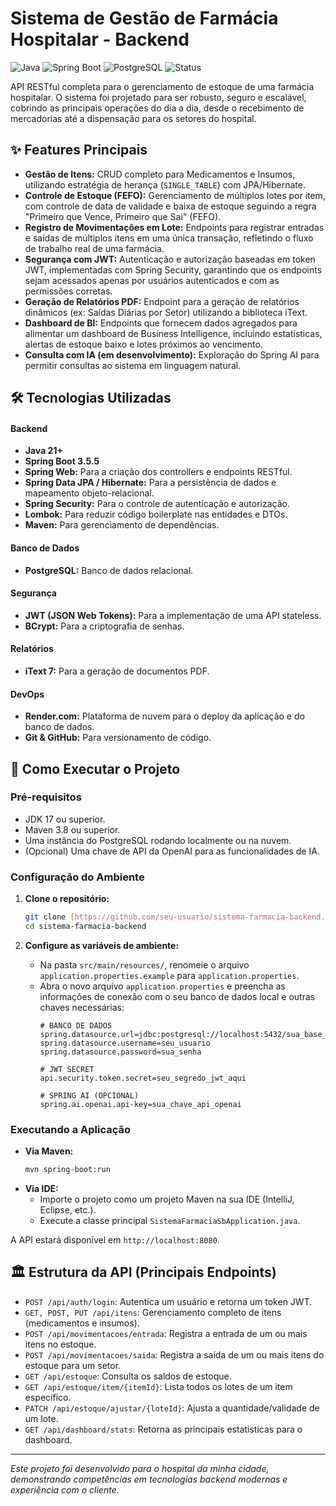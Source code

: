 #  Sistema de Gestão de Farmácia Hospitalar - Backend

![Java](https://img.shields.io/badge/Java-21%2B-ED8B00?style=for-the-badge&logo=openjdk&logoColor=white)
![Spring Boot](https://img.shields.io/badge/Spring_Boot-3.5.5-6DB33F?style=for-the-badge&logo=spring&logoColor=white)
![PostgreSQL](https://img.shields.io/badge/PostgreSQL-17-4169E1?style=for-the-badge&logo=postgresql&logoColor=white)
![Status](https://img.shields.io/badge/Status-Em%20Desenvolvimento-yellow?style=for-the-badge)

API RESTful completa para o gerenciamento de estoque de uma farmácia hospitalar. O sistema foi projetado para ser robusto, seguro e escalável, cobrindo as principais operações do dia a dia, desde o recebimento de mercadorias até a dispensação para os setores do hospital.

## ✨ Features Principais

-   **Gestão de Itens:** CRUD completo para Medicamentos e Insumos, utilizando estratégia de herança (`SINGLE_TABLE`) com JPA/Hibernate.
-   **Controle de Estoque (FEFO):** Gerenciamento de múltiplos lotes por item, com controle de data de validade e baixa de estoque seguindo a regra "Primeiro que Vence, Primeiro que Sai" (FEFO).
-   **Registro de Movimentações em Lote:** Endpoints para registrar entradas e saídas de múltiplos itens em uma única transação, refletindo o fluxo de trabalho real de uma farmácia.
-   **Segurança com JWT:** Autenticação e autorização baseadas em token JWT, implementadas com Spring Security, garantindo que os endpoints sejam acessados apenas por usuários autenticados e com as permissões corretas.
-   **Geração de Relatórios PDF:** Endpoint para a geração de relatórios dinâmicos (ex: Saídas Diárias por Setor) utilizando a biblioteca iText.
-   **Dashboard de BI:** Endpoints que fornecem dados agregados para alimentar um dashboard de Business Intelligence, incluindo estatísticas, alertas de estoque baixo e lotes próximos ao vencimento.
-   **Consulta com IA (em desenvolvimento):** Exploração do Spring AI para permitir consultas ao sistema em linguagem natural.

## 🛠️ Tecnologias Utilizadas

#### **Backend**
* **Java 21+**
* **Spring Boot 3.5.5**
* **Spring Web:** Para a criação dos controllers e endpoints RESTful.
* **Spring Data JPA / Hibernate:** Para a persistência de dados e mapeamento objeto-relacional.
* **Spring Security:** Para o controle de autenticação e autorização.
* **Lombok:** Para reduzir código boilerplate nas entidades e DTOs.
* **Maven:** Para gerenciamento de dependências.

#### **Banco de Dados**
* **PostgreSQL:** Banco de dados relacional.

#### **Segurança**
* **JWT (JSON Web Tokens):** Para a implementação de uma API stateless.
* **BCrypt:** Para a criptografia de senhas.

#### **Relatórios**
* **iText 7:** Para a geração de documentos PDF.

#### **DevOps**
* **Render.com:** Plataforma de nuvem para o deploy da aplicação e do banco de dados.
* **Git & GitHub:** Para versionamento de código.

## 🚀 Como Executar o Projeto

### Pré-requisitos
-   JDK 17 ou superior.
-   Maven 3.8 ou superior.
-   Uma instância do PostgreSQL rodando localmente ou na nuvem.
-   (Opcional) Uma chave de API da OpenAI para as funcionalidades de IA.

### Configuração do Ambiente
1.  **Clone o repositório:**
    ```bash
    git clone [https://github.com/seu-usuario/sistema-farmacia-backend.git](https://github.com/seu-usuario/sistema-farmacia-backend.git)
    cd sistema-farmacia-backend
    ```

2.  **Configure as variáveis de ambiente:**
    * Na pasta `src/main/resources/`, renomeie o arquivo `application.properties.example` para `application.properties`.
    * Abra o novo arquivo `application.properties` e preencha as informações de conexão com o seu banco de dados local e outras chaves necessárias:
        ```properties
        # BANCO DE DADOS
        spring.datasource.url=jdbc:postgresql://localhost:5432/sua_base_de_dados
        spring.datasource.username=seu_usuario
        spring.datasource.password=sua_senha

        # JWT SECRET
        api.security.token.secret=seu_segredo_jwt_aqui

        # SPRING AI (OPCIONAL)
        spring.ai.openai.api-key=sua_chave_api_openai
        ```

### Executando a Aplicação
-   **Via Maven:**
    ```bash
    mvn spring-boot:run
    ```
-   **Via IDE:**
    * Importe o projeto como um projeto Maven na sua IDE (IntelliJ, Eclipse, etc.).
    * Execute a classe principal `SistemaFarmaciaSbApplication.java`.

A API estará disponível em `http://localhost:8080`.

## 🏛️ Estrutura da API (Principais Endpoints)

-   `POST /api/auth/login`: Autentica um usuário e retorna um token JWT.
-   `GET, POST, PUT /api/itens`: Gerenciamento completo de itens (medicamentos e insumos).
-   `POST /api/movimentacoes/entrada`: Registra a entrada de um ou mais itens no estoque.
-   `POST /api/movimentacoes/saida`: Registra a saída de um ou mais itens do estoque para um setor.
-   `GET /api/estoque`: Consulta os saldos de estoque.
-   `GET /api/estoque/item/{itemId}`: Lista todos os lotes de um item específico.
-   `PATCH /api/estoque/ajustar/{loteId}`: Ajusta a quantidade/validade de um lote.
-   `GET /api/dashboard/stats`: Retorna as principais estatísticas para o dashboard.

---
_Este projeto foi desenvolvido para o hospital da minha cidade, demonstrando competências em tecnologias backend modernas e experiência com o cliente._
